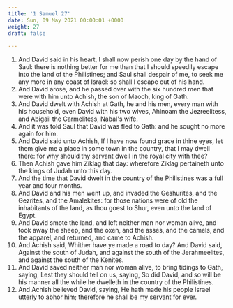 ```yaml
---
title: '1 Samuel 27'
date: Sun, 09 May 2021 00:00:01 +0000
weight: 27
draft: false
  
---
```


1. And David said in his heart, I shall now perish one day by the hand of Saul: there is nothing better for me than that I should speedily escape into the land of the Philistines; and Saul shall despair of me, to seek me any more in any coast of Israel: so shall I escape out of his hand.
2. And David arose, and he passed over with the six hundred men that were with him unto Achish, the son of Maoch, king of Gath.
3. And David dwelt with Achish at Gath, he and his men, every man with his household, even David with his two wives, Ahinoam the Jezreelitess, and Abigail the Carmelitess, Nabal's wife.
4. And it was told Saul that David was fled to Gath: and he sought no more again for him.
5. And David said unto Achish, If I have now found grace in thine eyes, let them give me a place in some town in the country, that I may dwell there: for why should thy servant dwell in the royal city with thee?
6. Then Achish gave him Ziklag that day: wherefore Ziklag pertaineth unto the kings of Judah unto this day.
7. And the time that David dwelt in the country of the Philistines was a full year and four months.
8. And David and his men went up, and invaded the Geshurites, and the Gezrites, and the Amalekites: for those nations were of old the inhabitants of the land, as thou goest to Shur, even unto the land of Egypt.
9. And David smote the land, and left neither man nor woman alive, and took away the sheep, and the oxen, and the asses, and the camels, and the apparel, and returned, and came to Achish.
10. And Achish said, Whither have ye made a road to day? And David said, Against the south of Judah, and against the south of the Jerahmeelites, and against the south of the Kenites.
11. And David saved neither man nor woman alive, to bring tidings to Gath, saying, Lest they should tell on us, saying, So did David, and so will be his manner all the while he dwelleth in the country of the Philistines.
12. And Achish believed David, saying, He hath made his people Israel utterly to abhor him; therefore he shall be my servant for ever.
